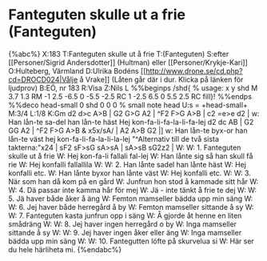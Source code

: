 # Fanteguten skulle ut a frie (Fanteguten)

{%abc%}
X:183
T:Fanteguten skulle ut å frie
T:(Fanteguten)
S:efter [[Personer/Sigrid Andersdotter]] (Hultman) eller [[Personer/Krykje-Kari]]
O:Hulteberg, Värmland
D:Ulrika Bodéns [[http://www.drone.se/cd.php?cd=DROCD024|Vålje å Vrake]] (Låten går där i dur. Klicka på länken för ljudprov)
B:EÖ, nr 183
R:Visa
Z:Nils L
%%beginps
/shd{	% usage: x y shd
	M 3.7 1.3 RM
	-1 2.5 -6.5 0 -5.5 -2.5 RC
	1 -2.5 6.5 0 5.5 2.5 RC fill}!
%%endps
%%deco head-small 0 shd 0 0 0	% small note head
U:s = +head-small+
M:3/4
L:1/8
K:Gm
d2 d>c A>B | G2 G>G A2 | ^F2 F>G A>B | c2 =e>e d2 |
w: Han lån-te sa-del han lån-te häst Hej kon-fa-li-fa-la-li-fa-lej
d2 dc AB | G2 GG A2 | ^F2 F>G A>B & x5x/sA/ | A2 A>B G2 |]
w: Han lån-te byx-or han lån-te väst hej kon-fa-li-fa-la-li-la-lej
"^Alternativ till de två sista takterna:"x24 | sF2 sF>sG sA>sA | sA>sB sG2z2 |
W: 
W: 1. Fanteguten skulle ut å frie
W: Hej kon-fa-li fallali fal-lej
W: Han lånte sig så han skull få rie
W: Hej konfalli fallallila
W: 
W: 2. Han lånte sadel han lånte häst
W: Hej konfalli etc.
W: Han lånte byxor han lånte väst
W: Hej konfalli etc.
W: 
W: 3. När som han då kom på en gård
W: Junfrun hon stod å kammade sitt hår
W: 
W: 4. Dä passar inte kamma hår för mej
W: Jä - inte tänkt å frie te dej
W: 
W: 5. Jä haver både åker å äng
W: Femton mamseller bädda upp min säng
W: 
W: 6. Jej haver både herregård å by
W: Femton mamseller sittande å sy
W: 
W: 7. Fanteguten kasta junfrun opp i säng
W: Å gjorde åt henne en liten smådräng
W: 
W: 8. Jej haver ingen herregård o by
W: Inga mamseller sittande å sy
W: 
W: 9. Jej haver ingen åker eller äng
W: Inga mamseller bädda upp min säng
W: 
W: 10. Fantegutten löfte på skurvelua si
W: Här ser du hele härliheta mi.
{%endabc%}
